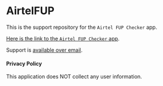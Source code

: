 # AirtelFUP

This is the support repository for the `Airtel FUP Checker` app.

[Here is the link to the `Airtel FUP Checker` app](https://play.google.com/store/apps/details?id=com.bunzee.airtelfup).

Support is [available over email](mailto:dhiru.kholia@gmail.com?subject=[GitHub]%20Airtel%20FUP%20Support).

#### Privacy Policy

This application does NOT collect any user information.
